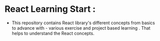 # React Learning Start :

- This repository contains React library's different concepts from basics to advance with      - various exercise and project based learning . That helps to understand the React concepts.
